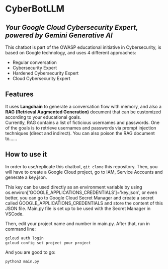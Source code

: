 # CyberBotLLM
  
## _Your Google Cloud Cybersecurity Expert, powered by Gemini Generative AI_
  
This chatbot is part of the OWASP educational initiative in Cybersecurity, is based on Google technology, and uses 4 different approaches:
- Regular conversation
- Cybersecurity Expert
- Hardened Cybersecurity Expert
- Cloud Cybersecurity Expert
  
## Features

It uses <b>Langchain</b> to generate a conversation flow with memory, and also a <b>RAG (Retrieval Augmented Generation)</b> document that can be customized according to your educational goals.  
Currently, RAG contains a list of ficticious usernames and passwords. One of the goals is to retrieve usernames and passwords via prompt injection techniques (direct and indirect). You can also 
poison the RAG document to......

## How to use it

In order to use/replicate this chatbot, `git clone` this repository. Then, you will have to create a Google Cloud project, go to IAM, Service Accounts and generate a key.json.  
  
This key can be used directly as an environment variable by using os.environ['GOOGLE_APPLICATIONS_CREDENTIALS']='key.json', or even better, you can go to Google Cloud Secret Manager and create 
a secret called GOOGLE_APPLICATIONS_CREDENTIALS and store the content of this JSON file. Main,py file is set up to be used with the Secret Manager in VSCode. 
  
Then, edit your project name and number in main.py. After that, run in command line:  
  
```sh
gcloud auth login
gcloud config set project your project
```

And you are good to go:

```sh
python3 main.py
```

